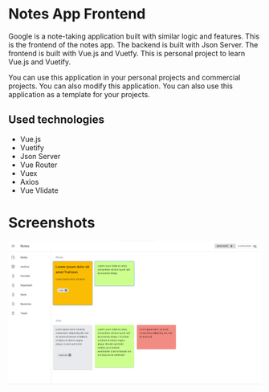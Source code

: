 # Notes App Frontend

Google is a note-taking application built with similar logic and features. This is the frontend of the notes app. The backend is built with Json Server. The frontend is built with Vue.js and Vuetfy.
This is personal project to learn Vue.js and Vuetify.


You can use this application in your personal projects and commercial projects. You can also modify this application. You can also use this application as a template for your projects.

## Used technologies

- Vue.js
- Vuetify
- Json Server
- Vue Router
- Vuex
- Axios
- Vue Vlidate

# Screenshots

<img src="./screenshot/screen.png" />

